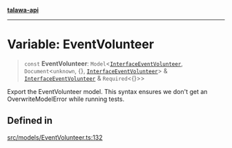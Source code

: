 [**talawa-api**](../../../README.md)

***

# Variable: EventVolunteer

> `const` **EventVolunteer**: `Model`\<[`InterfaceEventVolunteer`](../interfaces/InterfaceEventVolunteer.md), `Document`\<`unknown`, \{\}, [`InterfaceEventVolunteer`](../interfaces/InterfaceEventVolunteer.md)\> & [`InterfaceEventVolunteer`](../interfaces/InterfaceEventVolunteer.md) & `Required`\<\{\}\>\>

Export the EventVolunteer model.
This syntax ensures we don't get an OverwriteModelError while running tests.

## Defined in

[src/models/EventVolunteer.ts:132](https://github.com/Suyash878/talawa-api/blob/095e6964ce2a06c1c30d1acf81b6162203f1db91/src/models/EventVolunteer.ts#L132)
